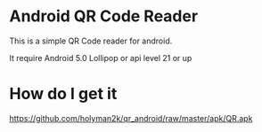 # Android QR Code Reader

This is a simple QR Code reader for android.  

It require Android 5.0 Lollipop or api level 21 or up

# How do I get it

https://github.com/holyman2k/qr_android/raw/master/apk/QR.apk
